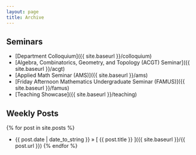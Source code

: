 ```yaml
---
layout: page
title: Archive
---
```


## Seminars ##
- [Department Colloquium]({{ site.baseurl }}/colloquium)
- [Algebra, Combinatorics, Geometry, and Topology (ACGT) Seminar]({{ site.baseurl }}/acgt)
- [Applied Math Seminar (AMS)]({{ site.baseurl }}/ams)
- [Friday Afternoon Mathematics Undergraduate Seminar (FAMUS)]({{ site.baseurl }}/famus)
- [Teaching Showcase]({{ site.baseurl }}/teaching)

<!-- {% for page in site.pages_list %}
- <a href="{{ page[1]  }}">{{ page[0] }}</a>
{% endfor %} -->

## Weekly Posts ##
{% for post in site.posts %}
- {{ post.date | date_to_string }} &raquo; [ {{ post.title }} ]({{ site.baseurl }}/{{ post.url }})
{% endfor %}

